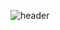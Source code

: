 ![header](https://capsule-render.vercel.app/api?type=venom&fontcolor=66CDAA&text=robam's%20github)

